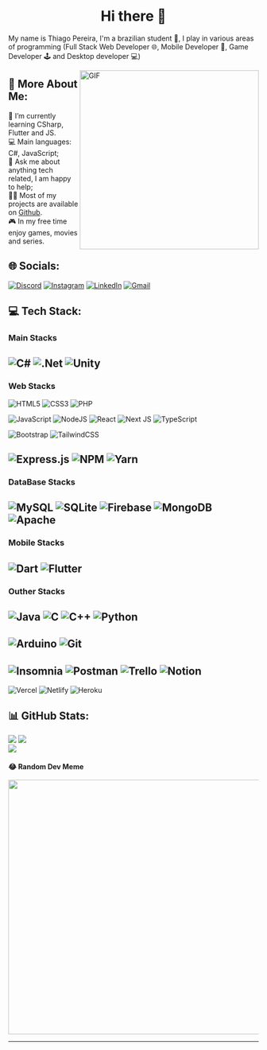 <h1 align=center> Hi there 👋 </h1>

My name is Thiago Pereira, I'm a brazilian student 📖, I play in various areas of programming (Full Stack Web Developer 🌐, Mobile Developer 📱, Game Developer 🕹 and Desktop developer 💻)

<img align="right" alt="GIF" src="https://raw.githubusercontent.com/ThiagoPereira232/ThiagoPereira232/main/imgs/Code%20typing.gif" width="360px"/>

## 💫 More About Me:
🌱 I’m currently learning CSharp, Flutter and JS.<br>
💻 Main languages: C#, JavaScript;<br>
💬 Ask me about anything tech related, I am happy to help;<br>
👨‍💻 Most of my projects are available on [Github](https://github.com/ThiagoPereira232?tab=repositories).<br>
🎮 In my free time enjoy games, movies and series.


## 🌐 Socials:
[![Discord](https://img.shields.io/badge/Discord-7289DA?style=for-the-badge&logo=discord&logoColor=white)](htttps://discord.gg///thiago#6669) 
[![Instagram](https://img.shields.io/badge/Instagram-E4405F?style=for-the-badge&logo=instagram&logoColor=white)](https://instagram.com/_pereira.thiago) 
[![LinkedIn](https://img.shields.io/badge/LinkedIn-0077B5?style=for-the-badge&logo=linkedin&logoColor=white)](https://linkedin.com/in/thiago-pereiradev) 
[![Gmail](https://img.shields.io/badge/Gmail-D14836?style=for-the-badge&logo=gmail&logoColor=white)](mailto:pereira.tp.thiago@gmail.com) 

## 💻 Tech Stack:

### Main Stacks
![C#](https://img.shields.io/badge/c%23-%23239120.svg?style=for-the-badge&logo=c-sharp&logoColor=white) 
![.Net](https://img.shields.io/badge/.NET-5C2D91?style=for-the-badge&logo=.net&logoColor=white) 
![Unity](https://img.shields.io/badge/Unity-100000?style=for-the-badge&logo=unity&logoColor=white) 
---
### Web Stacks
![HTML5](https://img.shields.io/badge/html5-%23E34F26.svg?style=for-the-badge&logo=html5&logoColor=white) 
![CSS3](https://img.shields.io/badge/css3-%231572B6.svg?style=for-the-badge&logo=css3&logoColor=white) 
![PHP](https://img.shields.io/badge/php-%23777BB4.svg?style=for-the-badge&logo=php&logoColor=white)

![JavaScript](https://img.shields.io/badge/javascript-%23323330.svg?style=for-the-badge&logo=javascript&logoColor=%23F7DF1E) 
![NodeJS](https://img.shields.io/badge/node.js-6DA55F?style=for-the-badge&logo=node.js&logoColor=white) 
![React](https://img.shields.io/badge/react-%2320232a.svg?style=for-the-badge&logo=react&logoColor=%2361DAFB) 
![Next JS](https://img.shields.io/badge/Next-black?style=for-the-badge&logo=next.js&logoColor=white) 
![TypeScript](https://img.shields.io/badge/typescript-%23007ACC.svg?style=for-the-badge&logo=typescript&logoColor=white)

![Bootstrap](https://img.shields.io/badge/bootstrap-%23563D7C.svg?style=for-the-badge&logo=bootstrap&logoColor=white) 
![TailwindCSS](https://img.shields.io/badge/tailwindcss-%2338B2AC.svg?style=for-the-badge&logo=tailwind-css&logoColor=white) 

![Express.js](https://img.shields.io/badge/express.js-%23404d59.svg?style=for-the-badge&logo=express&logoColor=%2361DAFB) 
![NPM](https://img.shields.io/badge/NPM-%23000000.svg?style=for-the-badge&logo=npm&logoColor=white) 
![Yarn](https://img.shields.io/badge/yarn-%232C8EBB.svg?style=for-the-badge&logo=yarn&logoColor=white) 
---
### DataBase Stacks
![MySQL](https://img.shields.io/badge/mysql-%2300f.svg?style=for-the-badge&logo=mysql&logoColor=white) 
![SQLite](https://img.shields.io/badge/sqlite-%2307405e.svg?style=for-the-badge&logo=sqlite&logoColor=white) 
![Firebase](https://img.shields.io/badge/firebase-%23039BE5.svg?style=for-the-badge&logo=firebase) 
![MongoDB](https://img.shields.io/badge/MongoDB-%234ea94b.svg?style=for-the-badge&logo=mongodb&logoColor=white)
![Apache](https://img.shields.io/badge/apache-%23D42029.svg?style=for-the-badge&logo=apache&logoColor=white) 
---
### Mobile Stacks
![Dart](https://img.shields.io/badge/dart-%230175C2.svg?style=for-the-badge&logo=dart&logoColor=white) 
![Flutter](https://img.shields.io/badge/Flutter-%2302569B.svg?style=for-the-badge&logo=Flutter&logoColor=white) 
---
### Outher Stacks
![Java](https://img.shields.io/badge/java-%23ED8B00.svg?style=for-the-badge&logo=java&logoColor=white) 
![C](https://img.shields.io/badge/c-%2300599C.svg?style=for-the-badge&logo=c&logoColor=white) 
![C++](https://img.shields.io/badge/c++-%2300599C.svg?style=for-the-badge&logo=c%2B%2B&logoColor=white) 
![Python](https://img.shields.io/badge/python-3670A0?style=for-the-badge&logo=python&logoColor=ffdd54) 
---
![Arduino](https://img.shields.io/badge/-Arduino-00979D?style=for-the-badge&logo=Arduino&logoColor=white) 
![Git](https://img.shields.io/badge/Git-E34F26?style=for-the-badge&logo=git&logoColor=white)
---
![Insomnia](https://img.shields.io/badge/Insomnia-black?style=for-the-badge&logo=insomnia&logoColor=5849BE)
![Postman](https://img.shields.io/badge/Postman-FF6C37?style=for-the-badge&logo=postman&logoColor=white) 
![Trello](https://img.shields.io/badge/Trello-%23026AA7.svg?style=for-the-badge&logo=Trello&logoColor=white) 
![Notion](https://img.shields.io/badge/Notion-%23000000.svg?style=for-the-badge&logo=notion&logoColor=white) 
---
![Vercel](https://img.shields.io/badge/vercel-%23000000.svg?style=for-the-badge&logo=vercel&logoColor=white) 
![Netlify](https://img.shields.io/badge/netlify-%23000000.svg?style=for-the-badge&logo=netlify&logoColor=#00C7B7) 
![Heroku](https://img.shields.io/badge/heroku-%23430098.svg?style=for-the-badge&logo=heroku&logoColor=white) 

  
## 📊 GitHub Stats:
![](https://github-readme-stats.vercel.app/api?username=ThiagoPereira232&theme=dracula&hide_border=false&include_all_commits=false&count_private=true)
![](https://github-readme-streak-stats.herokuapp.com/?user=ThiagoPereira232&theme=dracula&hide_border=false)<br/>
![](https://github-readme-stats.vercel.app/api/top-langs/?username=ThiagoPereira232&theme=dracula&hide_border=false&include_all_commits=false&count_private=true&layout=compact)

#### 😂 Random Dev Meme
<img src="https://random-memer.herokuapp.com/" width="512px"/>

---
<!--[![](https://visitcount.itsvg.in/api?id=ThiagoPereira232&icon=2&color=0)](https://visitcount.itsvg.in) -->

<!-- Proudly created with GPRM ( https://gprm.itsvg.in ) -->
